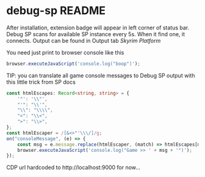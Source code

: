 # debug-sp README

After installation, extension badge will appear in left corner of status bar.
Debug SP scans for available SP instance every 5s. When it find one, it connects.
Output can be found in Output tab _Skyrim Platform_

You need just print to browser console like this

```ts
browser.executeJavaScript('console.log("boop")');
```

TIP: you can translate all game console messages to Debug SP output with this little trick from SP docs

```ts
const htmlEscapes: Record<string, string> = {
    '"': '\\"',
    "'": "\\'",
    "\\": "\\\\",
    "<": "\\<",
    ">": "\\>",
};
const htmlEscaper = /[&<>"'\\\/]/g;
on("consoleMessage", (e) => {
    const msg = e.message.replace(htmlEscaper, (match) => htmlEscapes[match]);
    browser.executeJavaScript('console.log("Game >> ' + msg + '")');
});
```

CDP url hardcoded to http://localhost:9000 for now...
